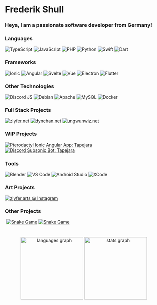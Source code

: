 # Frederik Shull

### Heya, I am a passionate software developer from Germany! 

### Languages

![TypeScript](https://img.shields.io/badge/TypeScript-3178C6?logo=typescript&logoColor=white&style=for-the-badge)
![JavaScript](https://img.shields.io/badge/JavaScript-F7DF1E?logo=javascript&logoColor=black&style=for-the-badge)
![PHP](https://img.shields.io/badge/PHP-777BB4?logo=php&logoColor=white&style=for-the-badge)
![Python](https://img.shields.io/badge/Python-3776AB?logo=python&logoColor=white&style=for-the-badge)
![Swift](https://img.shields.io/badge/Swift-F05138?logo=swift&logoColor=white&style=for-the-badge)
![Dart](https://img.shields.io/badge/Dart-04599c?logo=dart&logoColor=white&style=for-the-badge)

### Frameworks

![Ionic](https://img.shields.io/badge/Ionic-3880FF?logo=ionic&logoColor=white&style=for-the-badge)
![Angular](https://img.shields.io/badge/Angular-DD0031?logo=angular&logoColor=white&style=for-the-badge)
![Svelte](https://img.shields.io/badge/Svelte-FF3E00?logo=svelte&logoColor=white&style=for-the-badge)
![Vue](https://img.shields.io/badge/Vue-4FC08D?logo=vuedotjs&logoColor=white&style=for-the-badge)
![Electron](https://img.shields.io/badge/Electron-47848F?logo=electron&logoColor=white&style=for-the-badge)
![Flutter](https://img.shields.io/badge/Flutter-2fb8f6?logo=flutter&logoColor=white&style=for-the-badge)

### Other Technologies

![Discord JS](https://img.shields.io/badge/DiscordJS-555555?logo=discord&logoColor=white&style=for-the-badge)
![Debian](https://img.shields.io/badge/Debian-A81D33?logo=debian&logoColor=white&style=for-the-badge)
![Apache](https://img.shields.io/badge/Apache-D22128?logo=apache&logoColor=white&style=for-the-badge)
![MySQL](https://img.shields.io/badge/MySQL-4479A1?logo=mysql&logoColor=white&style=for-the-badge)
![Docker](https://img.shields.io/badge/Docker-2496ED?logo=docker&logoColor=white&style=for-the-badge)

### Full Stack Projects

[![zlyfer.net](https://img.shields.io/static/v1?message=zlyfer.net&label=Portfolio&color=346f9f&logoColor=white&labelColor=555&style=for-the-badge)](https://github.com/zlyfer/zlyfer-svebsite)
[![dynchan.net](https://img.shields.io/static/v1?message=DynChan.net&label=Discord%20Bot&color=4caf50&logoColor=white&labelColor=555&style=for-the-badge)](https://github.com/dynchan)
[![ungwunwiz.net](https://img.shields.io/static/v1?message=UnGunWiz.net&label=PUBG%20Gun%20Stats&color=ac56fe&logoColor=white&labelColor=555&style=for-the-badge)](https://github.com/ungunwiz)

### WIP Projects

[![Pterodactyl Ionic Angular App: Tapejara](https://img.shields.io/static/v1?message=Tapejara&label=Pterodactyl%20Ionic%20Angular&color=c72f1e&logoColor=white&labelColor=555&style=for-the-badge)](https://github.com/zlyfer/net.zlyfer.tapejara)
[![Discord Subsonic Bot: Tapejara](https://img.shields.io/static/v1?message=subsonic-music-bot&label=Discord%20Subsonic%20Bot&color=ffc419&logoColor=white&labelColor=555&style=for-the-badge)](https://github.com/zlyfer/subsonic-music-bot)

### Tools

![Blender](https://img.shields.io/badge/Blender-F5792A?logo=blender&logoColor=white&style=for-the-badge)
![VS Code](https://img.shields.io/badge/Visual%20Studio%20Code-007ACC?logo=visualstudiocode&logoColor=white&style=for-the-badge)
![Android Studio](https://img.shields.io/badge/Android%20Studio-3DDC84?logo=androidstudio&logoColor=white&style=for-the-badge)
![XCode](https://img.shields.io/badge/Xcode-147EFB?logo=xcode&logoColor=white&style=for-the-badge)

### Art Projects

[![zlyfer.arts @ Instagram](https://img.shields.io/static/v1?message=Instagram&logo=instagram&label=zlyfer.arts&color=E4405F&logoColor=white&labelColor=555&style=for-the-badge)](https://www.instagram.com/zlyfer.arts/)

### Other Projects

![]()
[![Snake Game](https://img.shields.io/static/v1?message=Snake&label=Game&color=EF5350&logoColor=white&labelColor=555&style=for-the-badge)](https://github.com/zlyfer/snake2)
[![Snake Game](https://img.shields.io/static/v1?message=Asteroids&label=Game&color=7E57C2&logoColor=white&labelColor=555&style=for-the-badge)](https://github.com/zlyfer/asteroids)

#

<!-- ![Most Used Languages](https://github-readme-stats.vercel.app/api/top-langs?username=zlyfer&locale=en&hide_title=false&layout=compact&card_width=320&langs_count=8&theme=dracula&hide_border=false)
![GitHub Stats](https://github-readme-stats.vercel.app/api?username=zlyfer&hide_title=false&hide_rank=true&show_icons=true&include_all_commits=true&count_private=true&disable_animations=false&theme=dracula&locale=en&hide_border=false)
![Stats](https://streak-stats.demolab.com?user=zlyfer&locale=en&mode=daily&theme=dracula&hide_border=false&border_radius=5) -->

<div align="center">
  <img src="https://github-readme-stats.vercel.app/api/top-langs?username=zlyfer&locale=en&hide_title=false&layout=compact&card_width=320&langs_count=8&theme=dracula&hide_border=false" height="200" alt="languages graph"  />
  <img src="https://github-readme-stats.vercel.app/api?username=zlyfer&hide_title=false&hide_rank=true&show_icons=true&include_all_commits=true&count_private=true&disable_animations=false&theme=dracula&locale=en&hide_border=false" height="200" alt="stats graph"  />
    <!-- <img src="https://streak-stats.demolab.com?user=zlyfer&locale=en&mode=daily&theme=dracula&hide_border=false&border_radius=5" height="200" alt="streak graph"  /> -->
</div>
